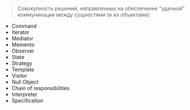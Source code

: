 > Совокупность решений, направленных на обеспечение "удачной" коммуникации между сущностями (и их объектами)

- Command
- Iterator
- Mediator
- Memento
- Observer
- State
- Strategy
- Template
- Visitor
- Null Object
- Chain of responsibilities
- Interpreter
- Specification